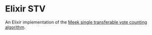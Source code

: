 # Elixir STV

An Elixir implementation of the [Meek single transferable vote counting algorithm](https://svn.apache.org/repos/asf/steve/trunk/stv_background/meekm.pdf).
